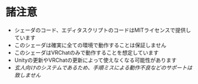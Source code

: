 # 諸注意

* シェーダのコード、エディタスクリプトのコードはMITライセンスで提供しています
* このシェーダは確実に全ての環境で動作することは保証しません
* このシェーダはVRChatのみで動作することを想定しています
* Unityの更新やVRChatの更新によって使えなくなる可能性があります
* *玄人向けのシステムであるため、手順ミスによる動作不良などのサポートは致しません*
